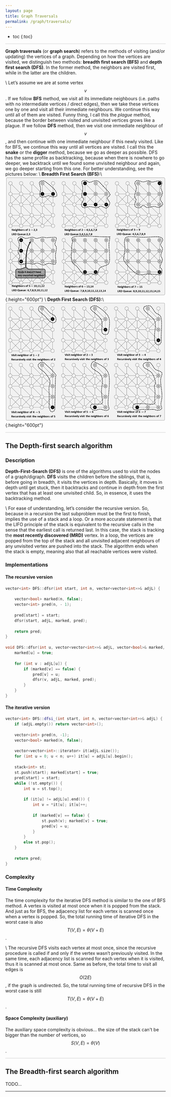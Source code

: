 ```yaml
---
layout: page
title: Graph Traversals
permalink: /graph/traversals/
---
```


* toc
{:toc}

<hr style="height:1px; border:none; color:#ccc; background-color:#ccc;">

**Graph traversals** (or **graph search**) refers to the methods of visiting (and/or updating) the vertices of a graph. Depending on 
how the vertices are visited, we distinguish two methods: **breadth first search (BFS)** and **depth first search (DFS)**. In the former method, the neighbors are visited first, while in the latter are the children. 

\\
Let’s assume we are at some vertex $$ v $$.
If we follow **BFS** method, we visit all its immediate neighbours (i.e. paths with no intermediate vertices / direct edges), then we take these vertices one by one and visit all their immediate neighbours. We continue this way until all of them are visited. Funny thing, I call this the *plague* method, because the border between visited and unvisited vertices grows like a plague.
If we follow **DFS** method, then we visit one immediate neighbour of $$ v $$, and then continue with one immediate neighbour if this newly visited. Like for BFS, we continue this way until all vertices are visited. I call this the **snake** or the **digger** method, because we go as deeper as possible. DFS has the same profile as backtracking, because when there is nowhere to go deeper, we backtrack until we found some unvisited neighbour and again, we go deeper starting from this one. 
For better understanding, see the pictures below:
\\
**Breadth First Search (BFS):**\\
![pic_01](/assets/images/graph/traversals/bfs_traversal_1.png){:height="600pt"}
\\
**Depth First Search (DFS):**\\
![pic_02](/assets/images/graph/traversals/dfs_traversal_1.png){:height="600pt"}

<hr style="height:1px; border:none; color:#ccc; background-color:#ccc;">

## The Depth-first search algorithm

### Description

**Depth-First-Search (DFS)** is one of the algorithms used to visit the nodes of a graph/digraph. **DFS** visits the children before the siblings, that is, before going in breadth, it visits the vertices in depth. Basically, it moves in depth until get stuck, then it backtracks and continue in depth from the first vertex that has at least one unvisited child. So, in essence, it uses the backtracking method.

\\
For ease of understanding, let’s consider the recursive version. So, because in a recursion the last subproblem must be the first to finish, implies the use of a stack and a loop. Or a more accurate statement is that the LIFO principle of the stack is equivalent to the recursive calls in the sense that the earliest call is returned last. In this case, the stack is tracking the **most recently discovered (MRD)** vertex. In a loop, the vertices are popped from the top of the stack and all unvisited adjacent neighbours of any unvisited vertex are pushed into the stack. The algorithm ends when the stack is empty, meaning also that all reachable vertices were visited.

### Implementations
#### The recursive version
```cpp
vector<int> DFS::dfsr(int start, int n, vector<vector<int>>& adjL) {

	vector<bool> marked(n, false);
	vector<int> pred(n, - 1);

	pred[start] = start;
	dfsr(start, adjL, marked, pred);

	return pred;
}

void DFS::dfsr(int u, vector<vector<int>>& adjL, vector<bool>& marked, vector<int>& pred) {
	marked[u] = true;

	for (int v : adjL[u]) {
		if (marked[v] == false) {
			pred[v] = u;
			dfsr(v, adjL, marked, pred);
		}
	}
}
```

#### The iterative version
```cpp
vector<int> DFS::dfsi_(int start, int n, vector<vector<int>>& adjL) {
	if (adjL.empty()) return vector<int>();

	vector<int> pred(n, -1);
	vector<bool> marked(n, false);

	vector<vector<int>::iterator> it(adjL.size());
	for (int u = 0; u < n; u++) it[u] = adjL[u].begin();

	stack<int> st;
	st.push(start); marked[start] = true;
	pred[start] = start;
	while (!st.empty()) {
		int u = st.top();

		if (it[u] != adjL[u].end()) {
			int v = *it[u]; it[u]++;

			if (marked[v] == false) {
				st.push(v); marked[v] = true;
				pred[v] = u;
			}
		}
		else st.pop();
	}

	return pred;
}
```

### Complexity

#### Time Complexity

The time complexity for the iterative DFS method is similar to the one of BFS method. A vertex is visited at most once when it is popped from the stack. And just as for BFS, the adjacency list for each vertex is scanned once when a vertex is popped. So, the total running time of iterative DFS in the worst case is also $$ T(V,E) = \theta \left ( V + E \right ) $$.

\\
The recursive DFS visits each vertex at most once, since the recursive procedure is called if and only if the vertex wasn’t previously visited. In the same time, each adjacency list is scanned for each vertex when it is visited, thus it is scanned at most once. Same as before, the total time to visit all edges is $$ O \left ( 2E \right ) $$, if the graph is undirected. So, the total running time of recursive DFS in the worst case is still $$ T(V,E) = \theta \left ( V + E \right ) $$.

#### Space Complexity (auxiliary)
The auxiliary space complexity is obvious... the size of the stack can't be bigger than the number of vertices, so $$ S(V,E) = \theta \left ( V \right ) $$.

<hr style="height:1px; border:none; color:#ccc; background-color:#ccc;">

## The Breadth-first search algorithm

TODO...

---